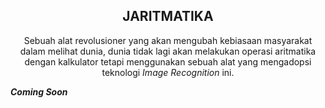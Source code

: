 <div align="center">
  <h2>JARITMATIKA</h2>
  Sebuah alat revolusioner yang akan mengubah kebiasaan masyarakat dalam melihat dunia, dunia tidak lagi akan melakukan operasi aritmatika dengan kalkulator tetapi menggunakan sebuah alat yang mengadopsi teknologi <i>Image Recognition</i>  ini. 
</div>


*<b>Coming Soon</b>*

